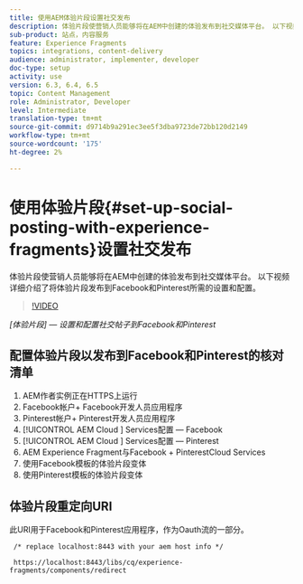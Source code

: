 ```yaml
---
title: 使用AEM体验片段设置社交发布
description: 体验片段使营销人员能够将在AEM中创建的体验发布到社交媒体平台。 以下视频详细介绍了将体验片段发布到Facebook和Pinterest所需的设置和配置。
sub-product: 站点，内容服务
feature: Experience Fragments
topics: integrations, content-delivery
audience: administrator, implementer, developer
doc-type: setup
activity: use
version: 6.3, 6.4, 6.5
topic: Content Management
role: Administrator, Developer
level: Intermediate
translation-type: tm+mt
source-git-commit: d9714b9a291ec3ee5f3dba9723de72bb120d2149
workflow-type: tm+mt
source-wordcount: '175'
ht-degree: 2%

---
```



# 使用体验片段{#set-up-social-posting-with-experience-fragments}设置社交发布

体验片段使营销人员能够将在AEM中创建的体验发布到社交媒体平台。 以下视频详细介绍了将体验片段发布到Facebook和Pinterest所需的设置和配置。

>[!VIDEO](https://video.tv.adobe.com/v/20592/?quality=9&learn=on)

*[体验片段]  — 设置和配置社交帖子到Facebook和Pinterest*

## 配置体验片段以发布到Facebook和Pinterest的核对清单

1. AEM作者实例正在HTTPS上运行
2. Facebook帐户+ Facebook开发人员应用程序
3. Pinterest帐户+ Pinterest开发人员应用程序
4. [!UICONTROL AEM Cloud ] Services配置 — Facebook
5. [!UICONTROL AEM Cloud ] Services配置 — Pinterest
6. AEM Experience Fragment与Facebook + PinterestCloud Services
7. 使用Facebook模板的体验片段变体
8. 使用Pinterest模板的体验片段变体

## 体验片段重定向URI

此URI用于Facebook和Pinterest应用程序，作为Oauth流的一部分。

```plain
 /* replace localhost:8443 with your aem host info */

 https://localhost:8443/libs/cq/experience-fragments/components/redirect
```


